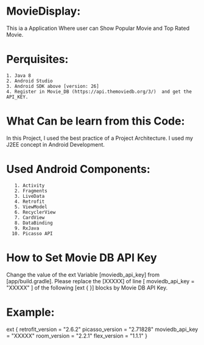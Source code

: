 # MovieDisplay:
This ia a Application Where user can Show Popular Movie and Top Rated Movie.

# Perquisites:
    1. Java 8
    2. Android Studio
    3. Android SDK above [version: 26] 
    4. Register in Movie_DB (https://api.themoviedb.org/3/)  and get the API_KEY.


# What Can be learn from this Code:
In this Project, I used the best practice of a Project Architecture. I used my J2EE concept in Android Development. 

# Used Android Components:
       1. Activity 
       2. Fragments 
       3. LiveData 
       4. Retrofit 
       5. ViewModel 
       6. RecyclerView 
       7. CardView 
       8. DataBinding
       9. RxJava
      10. Picasso API 

# How to Set Movie DB API Key
 
 Change the value of the ext Variable [moviedb_api_key] from [app/build.gradle]. Please replace the [XXXXX] of line [ moviedb_api_key = "XXXXX" ] of the following [ext { }] blocks by Movie DB API Key.

# Example:

ext {
    retrofit_version = "2.6.2"
    picasso_version = "2.71828"
    moviedb_api_key = "XXXXX"
    room_version = "2.2.1"
    flex_version = "1.1.1"
}


 
